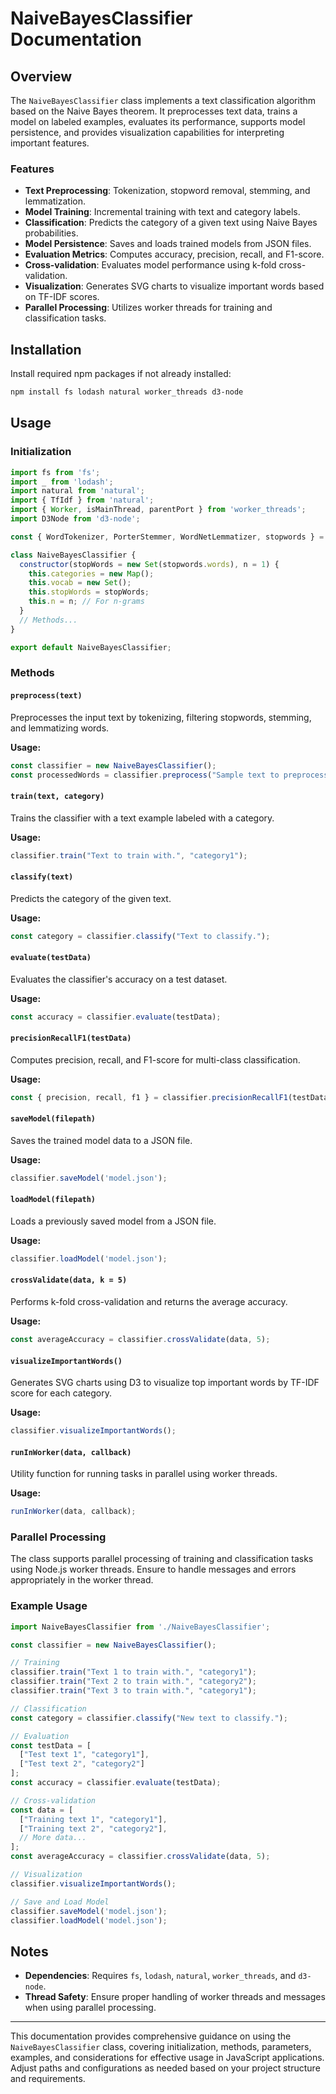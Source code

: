 # NaiveBayesClassifier Documentation

## Overview

The `NaiveBayesClassifier` class implements a text classification algorithm based on the Naive Bayes theorem. It preprocesses text data, trains a model on labeled examples, evaluates its performance, supports model persistence, and provides visualization capabilities for interpreting important features.

### Features

- **Text Preprocessing**: Tokenization, stopword removal, stemming, and lemmatization.
- **Model Training**: Incremental training with text and category labels.
- **Classification**: Predicts the category of a given text using Naive Bayes probabilities.
- **Model Persistence**: Saves and loads trained models from JSON files.
- **Evaluation Metrics**: Computes accuracy, precision, recall, and F1-score.
- **Cross-validation**: Evaluates model performance using k-fold cross-validation.
- **Visualization**: Generates SVG charts to visualize important words based on TF-IDF scores.
- **Parallel Processing**: Utilizes worker threads for training and classification tasks.

## Installation

Install required npm packages if not already installed:
```bash
npm install fs lodash natural worker_threads d3-node
```

## Usage

### Initialization

```javascript
import fs from 'fs';
import _ from 'lodash';
import natural from 'natural';
import { TfIdf } from 'natural';
import { Worker, isMainThread, parentPort } from 'worker_threads';
import D3Node from 'd3-node';

const { WordTokenizer, PorterStemmer, WordNetLemmatizer, stopwords } = natural;

class NaiveBayesClassifier {
  constructor(stopWords = new Set(stopwords.words), n = 1) {
    this.categories = new Map();
    this.vocab = new Set();
    this.stopWords = stopWords;
    this.n = n; // For n-grams
  }
  // Methods...
}

export default NaiveBayesClassifier;
```

### Methods

#### `preprocess(text)`

Preprocesses the input text by tokenizing, filtering stopwords, stemming, and lemmatizing words.

**Usage:**
```javascript
const classifier = new NaiveBayesClassifier();
const processedWords = classifier.preprocess("Sample text to preprocess.");
```

#### `train(text, category)`

Trains the classifier with a text example labeled with a category.

**Usage:**
```javascript
classifier.train("Text to train with.", "category1");
```

#### `classify(text)`

Predicts the category of the given text.

**Usage:**
```javascript
const category = classifier.classify("Text to classify.");
```

#### `evaluate(testData)`

Evaluates the classifier's accuracy on a test dataset.

**Usage:**
```javascript
const accuracy = classifier.evaluate(testData);
```

#### `precisionRecallF1(testData)`

Computes precision, recall, and F1-score for multi-class classification.

**Usage:**
```javascript
const { precision, recall, f1 } = classifier.precisionRecallF1(testData);
```

#### `saveModel(filepath)`

Saves the trained model data to a JSON file.

**Usage:**
```javascript
classifier.saveModel('model.json');
```

#### `loadModel(filepath)`

Loads a previously saved model from a JSON file.

**Usage:**
```javascript
classifier.loadModel('model.json');
```

#### `crossValidate(data, k = 5)`

Performs k-fold cross-validation and returns the average accuracy.

**Usage:**
```javascript
const averageAccuracy = classifier.crossValidate(data, 5);
```

#### `visualizeImportantWords()`

Generates SVG charts using D3 to visualize top important words by TF-IDF score for each category.

**Usage:**
```javascript
classifier.visualizeImportantWords();
```

#### `runInWorker(data, callback)`

Utility function for running tasks in parallel using worker threads.

**Usage:**
```javascript
runInWorker(data, callback);
```

### Parallel Processing

The class supports parallel processing of training and classification tasks using Node.js worker threads. Ensure to handle messages and errors appropriately in the worker thread.

### Example Usage

```javascript
import NaiveBayesClassifier from './NaiveBayesClassifier';

const classifier = new NaiveBayesClassifier();

// Training
classifier.train("Text 1 to train with.", "category1");
classifier.train("Text 2 to train with.", "category2");
classifier.train("Text 3 to train with.", "category1");

// Classification
const category = classifier.classify("New text to classify.");

// Evaluation
const testData = [
  ["Test text 1", "category1"],
  ["Test text 2", "category2"]
];
const accuracy = classifier.evaluate(testData);

// Cross-validation
const data = [
  ["Training text 1", "category1"],
  ["Training text 2", "category2"],
  // More data...
];
const averageAccuracy = classifier.crossValidate(data, 5);

// Visualization
classifier.visualizeImportantWords();

// Save and Load Model
classifier.saveModel('model.json');
classifier.loadModel('model.json');
```

## Notes

- **Dependencies**: Requires `fs`, `lodash`, `natural`, `worker_threads`, and `d3-node`.
- **Thread Safety**: Ensure proper handling of worker threads and messages when using parallel processing.

---

This documentation provides comprehensive guidance on using the `NaiveBayesClassifier` class, covering initialization, methods, parameters, examples, and considerations for effective usage in JavaScript applications. Adjust paths and configurations as needed based on your project structure and requirements.